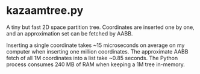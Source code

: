 # kazaamtree.py

A tiny but fast 2D space partition tree. Coordinates are inserted one by one, and an
approximation set can be fetched by AABB.

Inserting a single coordinate takes ~15 microseconds on average on my computer when
inserting one million coordinates. The approximate AABB fetch of all 1M coordinates
into a list take ~0.85 seconds. The Python process consumes 240 MB of RAM when
keeping a 1M tree in-memory.
